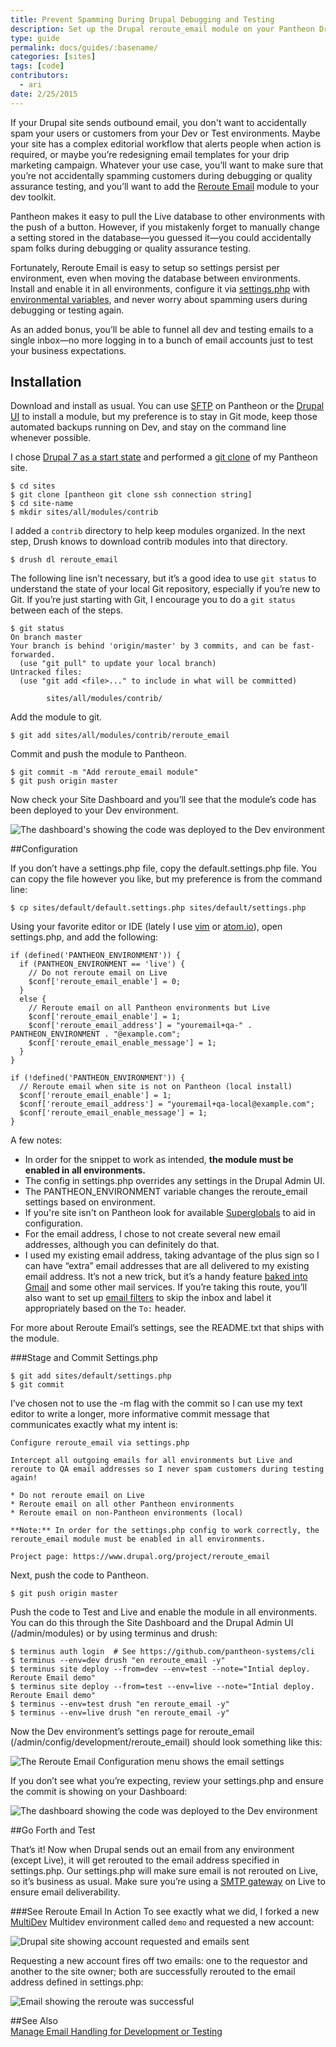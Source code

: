 ```yaml
---
title: Prevent Spamming During Drupal Debugging and Testing
description: Set up the Drupal reroute_email module on your Pantheon Drupal site.
type: guide
permalink: docs/guides/:basename/
categories: [sites]
tags: [code]
contributors:
  - ari
date: 2/25/2015
---
```

If your Drupal site sends outbound email, you don't want to accidentally spam your users or customers from your Dev or Test environments. Maybe your site has a complex editorial workflow that alerts people when action is required, or maybe you’re redesigning email templates for your drip marketing campaign. Whatever your use case, you’ll want to make sure that you’re not accidentally spamming customers during debugging or quality assurance testing, and you’ll want to add the [Reroute Email](https://www.drupal.org/project/reroute_email) module to your dev toolkit.

Pantheon makes it easy to pull the Live database to other environments with the push of a button. However, if you mistakenly forget to manually change a setting stored in the database—you guessed it—you could accidentally spam folks during debugging or quality assurance testing.

Fortunately, Reroute Email is easy to setup so settings persist per environment, even when moving the database between environments. Install and enable it in all environments, configure it via [settings.php](/docs/settings-php/) with [environmental variables](/docs/read-environment-config/), and never worry about spamming users during debugging or testing again.

As an added bonus, you’ll be able to funnel all dev and testing emails to a single inbox—no more logging in to a bunch of email accounts just to test your business expectations.

## Installation

Download and install as usual. You can use [SFTP](/docs/sftp/) on Pantheon or the [Drupal UI](/docs/more-sftp/#install-modules-and-themes-with-update-manager) to install a module, but my preference is to stay in Git mode, keep those automated backups running on Dev, and stay on the command line whenever possible.

I chose [Drupal 7 as a start state](/docs/start-state/#importing-an-existing-site) and performed a [git clone](/docs/git/) of my Pantheon site.
```nohighlight
$ cd sites
$ git clone [pantheon git clone ssh connection string]
$ cd site-name
$ mkdir sites/all/modules/contrib
```
I added a `contrib` directory to help keep modules organized. In the next step, Drush knows to download contrib modules into that directory.
```nohighlight
$ drush dl reroute_email
```
The following line isn’t necessary, but it’s a good idea to use `git status` to understand the state of your local Git repository, especially if you’re new to Git. If you’re just starting with Git, I encourage you to do a `git status` between each of the steps.
```
$ git status
On branch master
Your branch is behind 'origin/master' by 3 commits, and can be fast-forwarded.
  (use "git pull" to update your local branch)
Untracked files:
  (use "git add <file>..." to include in what will be committed)

        sites/all/modules/contrib/
```
Add the module to git.
```nohighlight
$ git add sites/all/modules/contrib/reroute_email
```
Commit and push the module to Pantheon.
```
$ git commit -m "Add reroute_email module"
$ git push origin master
```
Now check your Site Dashboard and you’ll see that the module’s code has been deployed to your Dev environment.

![The dashboard's showing the code was deployed to the Dev environment](/source/docs/assets/images/dashboard/verify-reroute-email-dashboard-commits1.png)



##Configuration

If you don’t have a settings.php file, copy the default.settings.php file.  You can copy the file however you like, but my preference is from the command line:
```
$ cp sites/default/default.settings.php sites/default/settings.php
```
Using your favorite editor or IDE (lately I use [vim](http://www.vim.org) or [atom.io](https://atom.io)), open settings.php, and add the following:
```
if (defined('PANTHEON_ENVIRONMENT')) {
  if (PANTHEON_ENVIRONMENT == 'live') {
    // Do not reroute email on Live
    $conf['reroute_email_enable'] = 0;
  }
  else {
    // Reroute email on all Pantheon environments but Live
    $conf['reroute_email_enable'] = 1;
    $conf['reroute_email_address'] = "youremail+qa-" . PANTHEON_ENVIRONMENT . "@example.com";
    $conf['reroute_email_enable_message'] = 1;
  }
}

if (!defined('PANTHEON_ENVIRONMENT')) {
  // Reroute email when site is not on Pantheon (local install)
  $conf['reroute_email_enable'] = 1;
  $conf['reroute_email_address'] = "youremail+qa-local@example.com";
  $conf['reroute_email_enable_message'] = 1;
}
```

A few notes:

- In order for the snippet to work as intended, **the module must be enabled in all environments.**
- The config in settings.php overrides any settings in the Drupal Admin UI.
- The PANTHEON_ENVIRONMENT variable changes the reroute_email settings based on environment.
- If you're site isn't on Pantheon look for available [Superglobals](http://php.net/manual/en/language.variables.superglobals.php) to aid in configuration.
- For the email address, I chose to not create several new email addresses, although you can definitely do that.
- I used my existing email address, taking advantage of the plus sign so I can have “extra” email addresses that are all delivered to my existing email address. It’s not a new trick, but it’s a handy feature [baked into Gmail](http://gmailblog.blogspot.com/2008/03/2-hidden-ways-to-get-more-from-your.html) and some other mail services. If you’re taking this route, you’ll also want to set up [email filters](https://support.google.com/mail/answer/6579?hl=en) to skip the inbox and label it appropriately based on the `To:` header.

For more about Reroute Email’s settings, see the README.txt that ships with the module.


###Stage and Commit Settings.php
```
$ git add sites/default/settings.php
$ git commit
```
I’ve chosen not to use the -m flag with the commit so I can use my text editor to write a longer, more informative commit message that communicates exactly what my intent is:
```nohighlight
Configure reroute_email via settings.php

Intercept all outgoing emails for all environments but Live and reroute to QA email addresses so I never spam customers during testing again!

* Do not reroute email on Live
* Reroute email on all other Pantheon environments
* Reroute email on non-Pantheon environments (local)

**Note:** In order for the settings.php config to work correctly, the reroute_email module must be enabled in all environments.

Project page: https://www.drupal.org/project/reroute_email
```
Next, push the code to Pantheon.
```nohighlight
$ git push origin master
```
Push the code to Test and Live and enable the module in all environments.
You can do this through the Site Dashboard and the Drupal Admin UI (/admin/modules) or by using terminus and drush:
```
$ terminus auth login  # See https://github.com/pantheon-systems/cli
$ terminus --env=dev drush "en reroute_email -y"
$ terminus site deploy --from=dev --env=test --note="Intial deploy. Reroute Email demo"
$ terminus site deploy --from=test --env=live --note="Intial deploy. Reroute Email demo"
$ terminus --env=test drush "en reroute_email -y"
$ terminus --env=live drush "en reroute_email -y"
```
Now the Dev environment’s settings page for reroute_email (/admin/config/development/reroute_email) should look something like this:

![The Reroute Email Configuration menu shows the email settings](/source/docs/assets/images/reroute-email-config-settings.png)

If you don’t see what you’re expecting, review your settings.php and ensure the commit is showing on your Dashboard:

![The dashboard showing the code was deployed to the Dev environment](/source/docs/assets/images/dashboard/verify-reroute-email-dashboard-commits2.png)

##Go Forth and Test

That’s it! Now when Drupal sends out an email from any environment (except Live), it will get rerouted to the email address specified in settings.php. Our settings.php will make sure email is not rerouted on Live, so it’s business as usual. Make sure you’re using a [SMTP gateway](/docs/email/#outgoing-email) on Live to ensure email deliverability.

###See Reroute Email In Action
To see exactly what we did, I forked a new [MultiDev](/docs/multidev/) Multidev environment called ```demo``` and requested a new account:

![Drupal site showing account requested and emails sent](/source/docs/assets/images/reroute-email-account-requested.png)

Requesting a new account fires off two emails: one to the requestor and another to the site owner; both are successfully rerouted to the email address defined in settings.php:

![Email showing the reroute was successful](/source/docs/assets/images/reroute-email-confirmation.png)

##See Also  
[Manage Email Handling for Development or Testing](https://www.drupal.org/node/201981)
